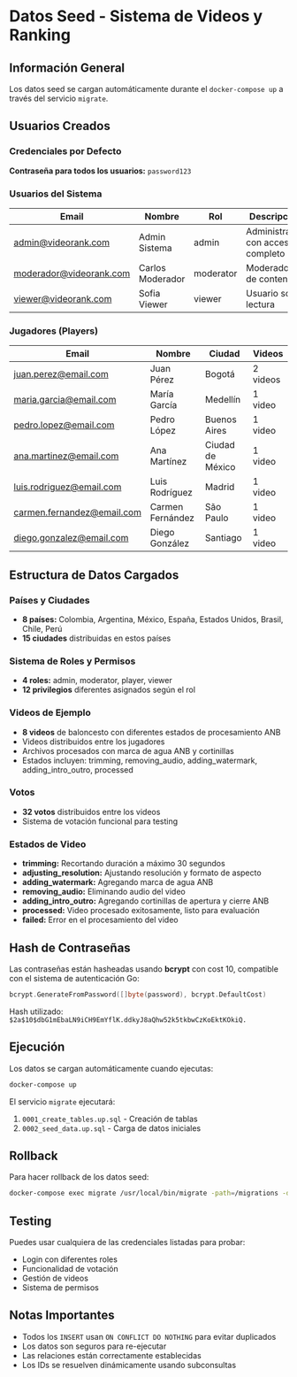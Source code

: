 # Datos Seed - Sistema de Videos y Ranking

## Información General

Los datos seed se cargan automáticamente durante el `docker-compose up` a través del servicio `migrate`.

## Usuarios Creados

### Credenciales por Defecto
**Contraseña para todos los usuarios:** `password123`

### Usuarios del Sistema

| Email | Nombre | Rol | Descripción |
|-------|--------|-----|-------------|
| admin@videorank.com | Admin Sistema | admin | Administrador con acceso completo |
| moderador@videorank.com | Carlos Moderador | moderator | Moderador de contenido |
| viewer@videorank.com | Sofia Viewer | viewer | Usuario solo lectura |

### Jugadores (Players)

| Email | Nombre | Ciudad | Videos |
|-------|--------|--------|--------|
| juan.perez@email.com | Juan Pérez | Bogotá | 2 videos |
| maria.garcia@email.com | María García | Medellín | 1 video |
| pedro.lopez@email.com | Pedro López | Buenos Aires | 1 video |
| ana.martinez@email.com | Ana Martínez | Ciudad de México | 1 video |
| luis.rodriguez@email.com | Luis Rodríguez | Madrid | 1 video |
| carmen.fernandez@email.com | Carmen Fernández | São Paulo | 1 video |
| diego.gonzalez@email.com | Diego González | Santiago | 1 video |

## Estructura de Datos Cargados

### Países y Ciudades
- **8 países:** Colombia, Argentina, México, España, Estados Unidos, Brasil, Chile, Perú
- **15 ciudades** distribuidas en estos países

### Sistema de Roles y Permisos
- **4 roles:** admin, moderator, player, viewer
- **12 privilegios** diferentes asignados según el rol

### Videos de Ejemplo
- **8 videos** de baloncesto con diferentes estados de procesamiento ANB
- Videos distribuidos entre los jugadores
- Archivos procesados con marca de agua ANB y cortinillas
- Estados incluyen: trimming, removing_audio, adding_watermark, adding_intro_outro, processed

### Votos
- **32 votos** distribuidos entre los videos
- Sistema de votación funcional para testing

### Estados de Video
- **trimming:** Recortando duración a máximo 30 segundos
- **adjusting_resolution:** Ajustando resolución y formato de aspecto
- **adding_watermark:** Agregando marca de agua ANB
- **removing_audio:** Eliminando audio del video
- **adding_intro_outro:** Agregando cortinillas de apertura y cierre ANB
- **processed:** Video procesado exitosamente, listo para evaluación
- **failed:** Error en el procesamiento del video

## Hash de Contraseñas

Las contraseñas están hasheadas usando **bcrypt** con cost 10, compatible con el sistema de autenticación Go:

```go
bcrypt.GenerateFromPassword([]byte(password), bcrypt.DefaultCost)
```

Hash utilizado: `$2a$10$dbG1mEbaLN9iCH9EmYflK.ddkyJ8aQhw52k5tkbwCzKoEktKOkiQ.`

## Ejecución

Los datos se cargan automáticamente cuando ejecutas:

```bash
docker-compose up
```

El servicio `migrate` ejecutará:
1. `0001_create_tables.up.sql` - Creación de tablas
2. `0002_seed_data.up.sql` - Carga de datos iniciales

## Rollback

Para hacer rollback de los datos seed:

```bash
docker-compose exec migrate /usr/local/bin/migrate -path=/migrations -database "postgres://app_user:app_password@postgres:5432/videorank?sslmode=disable" down 1
```

## Testing

Puedes usar cualquiera de las credenciales listadas para probar:
- Login con diferentes roles
- Funcionalidad de votación
- Gestión de videos
- Sistema de permisos

## Notas Importantes

- Todos los `INSERT` usan `ON CONFLICT DO NOTHING` para evitar duplicados
- Los datos son seguros para re-ejecutar
- Las relaciones están correctamente establecidas
- Los IDs se resuelven dinámicamente usando subconsultas